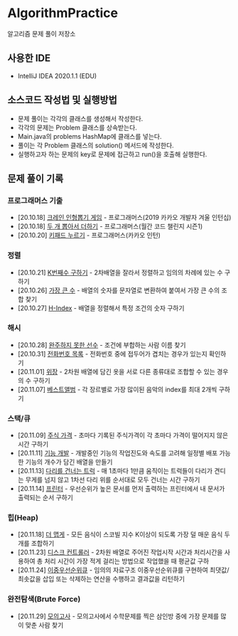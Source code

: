 # AlgorithmPractice
알고리즘 문제 풀이 저장소

## 사용한 IDE
- IntelliJ IDEA 2020.1.1 (EDU)

## 소스코드 작성법 및 실행방법
- 문제 풀이는 각각의 클래스를 생성해서 작성한다.
- 각각의 문제는 Problem 클래스를 상속받는다. 
- Main.java의 problems HashMap에 클래스를 넣는다.
- 풀이는 각 Problem 클래스의 solution() 메서드에 작성한다. 
- 실행하고자 하는 문제의 key로 문제에 접근하고 run()을 호출해 실행한다.

## 문제 풀이 기록
### 프로그래머스 기출
- [20.10.18] [크레인 인형뽑기 게임](https://github.com/WoogearKwon/AlgorithmPractice/blob/master/src/problems/kakao/KakaoCranePick.java) - 프로그래머스(2019 카카오 개발자 겨울 인턴십)
- [20.10.18] [두 개 뽑아서 더하기](https://github.com/WoogearKwon/AlgorithmPractice/blob/master/src/problems/code_challenge/PickAndPlus.java) - 프로그래머스(월간 코드 챌린지 시즌1)
- [20.10.20] [키패드 누르기](https://github.com/WoogearKwon/AlgorithmPractice/blob/master/src/problems/kakao/KeypadClick.java) - 프로그래머스(카카오 인턴)

### 정렬
- [20.10.21] [K번째수 구하기](https://github.com/WoogearKwon/AlgorithmPractice/blob/master/src/problems/sort/NumberInK.java) - 2차배열을 잘라서 정렬하고 임의의 차례에 있는 수 구하기
- [20.10.26] [가장 큰 수](https://github.com/WoogearKwon/AlgorithmPractice/blob/master/src/problems/sort/BiggestNumber.java) - 배열의 숫자를 문자열로 변환하여 붙여서 가장 큰 수의 조합 찾기
- [20.10.27] [H-Index](https://github.com/WoogearKwon/AlgorithmPractice/blob/master/src/problems/sort/HIndex.java) - 배열을 정렬해서 특정 조건의 숫자 구하기

### 해시
- [20.10.28] [완주하지 못한 선수](https://github.com/WoogearKwon/AlgorithmPractice/blob/master/src/problems/hash/Marathon.java) - 조건에 부합하는 사람 이름 찾기
- [20.10.31] [전화번호 목록](https://github.com/WoogearKwon/AlgorithmPractice/blob/master/src/problems/hash/PhoneNumbers.java) - 전화번호 중에 접두어가 겹치는 경우가 있는지 확인하기
- [20.11.01] [위장](https://github.com/WoogearKwon/AlgorithmPractice/blob/master/src/problems/hash/Camouflage.java) - 2차원 배열에 담긴 옷을 서로 다른 종류대로 조합할 수 있는 경우의 수 구하기
- [20.11.07] [베스트앨범](https://github.com/WoogearKwon/AlgorithmPractice/blob/master/src/problems/hash/BestAlbum.java) - 각 장르별로 가장 많이된 음악의 index를 최대 2개씩 구하기

### 스택/큐
- [20.11.09] [주식 가격](https://github.com/WoogearKwon/AlgorithmPractice/blob/master/src/problems/stack_queue/StockPrice.java) - 초마다 기록된 주식가격이 각 초마다 가격이 떨어지지 않은 시간 구하기
- [20.11.11] [기능 개발](https://github.com/WoogearKwon/AlgorithmPractice/blob/master/src/problems/stack_queue/DevelopingFunction.java) - 개발중인 기능의 작업진도와 속도를 고려해 일정별 배포 가능한 기능의 개수가 담긴 배열을 만들기
- [20.11.13] [다리를 건너는 트럭](https://github.com/WoogearKwon/AlgorithmPractice/blob/master/src/problems/stack_queue/PassingTrucks.java) - 매 1초마다 1만큼 움직이는 트럭들이 다리가 견디는 무게를 넘지 않고 1차선 다리 위를 순서대로 모두 건너는 시간 구하기
- [20.11.14] [프린터](https://github.com/WoogearKwon/AlgorithmPractice/blob/master/src/problems/stack_queue/Printer.java) - 우선순위가 높은 문서를 먼저 출력하는 프린터에서 내 문서가 출력되는 순서 구하기

### 힙(Heap)
- [20.11.18] [더 맵게](https://github.com/WoogearKwon/AlgorithmPractice/blob/master/src/problems/heap/MoreSpicy.java) - 모든 음식이 스코빌 지수 K이상이 되도록 가장 덜 매운 음식 두 개를 조합하기
- [20.11.23] [디스크 컨트롤러](https://github.com/WoogearKwon/AlgorithmPractice/blob/master/src/problems/heap/DiskController.java) - 2차원 배열로 주어진 작업시작 시간과 처리시간을 사용하여 총 처리 시간이 가장 적게 걸리는 방법으로 작업했을 때 평균값 구하
- [20.11.24] [이중우선순위큐](https://github.com/WoogearKwon/AlgorithmPractice/blob/master/src/problems/heap/DoublePriorityQueue.java) - 임의의 자료구조 이중우선순위큐를 구현하여 최댓값/최솟값을 삽입 또는 삭제하는 연산을 수행하고 결과값을 리턴하기

### 완전탐색(Brute Force)
- [20.11.29] [모의고사](https://github.com/WoogearKwon/AlgorithmPractice/blob/master/src/problems/brute_force/PracticeExam.java) - 모의고사에서 수학문제를 찍은 삼인방 중에 가장 문제를 많이 맞춘 사람 찾기